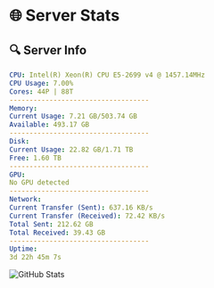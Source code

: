 # 🌐 Server Stats
## 🔍 Server Info
```yaml
CPU: Intel(R) Xeon(R) CPU E5-2699 v4 @ 1457.14MHz
CPU Usage: 7.00%
Cores: 44P | 88T
-----------------------------------
Memory:
Current Usage: 7.21 GB/503.74 GB
Available: 493.17 GB
-----------------------------------
Disk:
Current Usage: 22.82 GB/1.71 TB
Free: 1.60 TB
-----------------------------------
GPU:
No GPU detected
-----------------------------------
Network:
Current Transfer (Sent): 637.16 KB/s
Current Transfer (Received): 72.42 KB/s
Total Sent: 212.62 GB
Total Received: 39.43 GB
-----------------------------------
Uptime:
3d 22h 45m 7s
```
![GitHub Stats](https://img.shields.io/badge/Updated-2025-04-23_15:53:55-blue)
